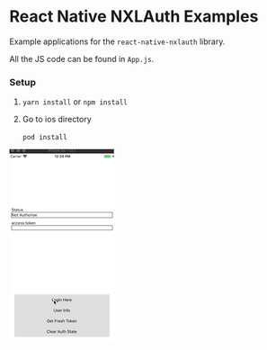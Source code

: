 # React Native NXLAuth Examples

Example applications for the `react-native-nxlauth` library.

All the JS code can be found in `App.js`.

### Setup
1. `yarn install` or `npm install`

2. Go to ios directory

    `pod install`
    
![Demo](demo.gif)

